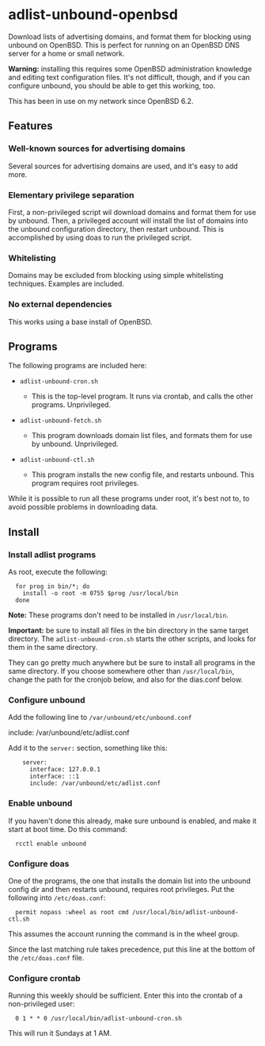 # adlist-unbound-openbsd

Download lists of advertising domains, and format them for blocking
using unbound on OpenBSD. This is perfect for running on an OpenBSD
DNS server for a home or small network.

**Warning:** installing this requires some OpenBSD administration
knowledge and editing text configuration files. It's not difficult,
though, and if you can configure unbound, you should be able to get
this working, too.

This has been in use on my network since OpenBSD 6.2.


## Features

### Well-known sources for advertising domains

Several sources for advertising domains are used, and it's easy to add
more.

### Elementary privilege separation

First, a non-privileged script wil download domains and format them
for use by unbound. Then, a privileged account will install the list
of domains into the unbound configuration directory, then restart
unbound. This is accomplished by using doas to run the privileged
script.

### Whitelisting

Domains may be excluded from blocking using simple whitelisting
techniques. Examples are included.

### No external dependencies

This works using a base install of OpenBSD.

## Programs

The following programs are included here:

* ```adlist-unbound-cron.sh```

  - This is the top-level program. It runs via crontab, and calls the
    other programs. Unprivileged.

* ```adlist-unbound-fetch.sh```

  - This program downloads domain list files, and formats them for use
    by unbound. Unprivileged.

* ```adlist-unbound-ctl.sh```

  - This program installs the new config file, and restarts
    unbound. This program requires root privileges.

While it is possible to run all these programs under root, it's best
not to, to avoid possible problems in downloading data.


## Install

### Install adlist programs

As root, execute the following:

      for prog in bin/*; do
        install -o root -m 0755 $prog /usr/local/bin
      done

**Note:** These programs don't need to be installed in
  ```/usr/local/bin```.

**Important:** be sure to install all files in the bin directory in
the same target directory. The ```adlist-unbound-cron.sh``` starts the
other scripts, and looks for them in the same directory.

They can go pretty much anywhere but be sure to install all programs
in the same directory. If you choose somewhere other than
```/usr/local/bin```, change the path for the cronjob below, and also
for the dias.conf below.

### Configure unbound

Add the following line to ```/var/unbound/etc/unbound.conf```

  include: /var/unbound/etc/adlist.conf

Add it to the ```server:``` section, something like this:

        server:
          interface: 127.0.0.1
          interface: ::1
          include: /var/unbound/etc/adlist.conf

### Enable unbound

If you haven't done this already, make sure unbound is enabled, and
make it start at boot time. Do this command:

      rcctl enable unbound

### Configure doas

One of the programs, the one that installs the domain list into the
unbound config dir and then restarts unbound, requires root
privileges. Put the following into ```/etc/doas.conf```:

      permit nopass :wheel as root cmd /usr/local/bin/adlist-unbound-ctl.sh

This assumes the account running the command is in the wheel group.

Since the last matching rule takes precedence, put this line at the
bottom of the ```/etc/doas.conf``` file.

### Configure crontab

Running this weekly should be sufficient. Enter this into the crontab
of a non-privileged user:

      0 1 * * 0 /usr/local/bin/adlist-unbound-cron.sh

This will run it Sundays at 1 AM.
